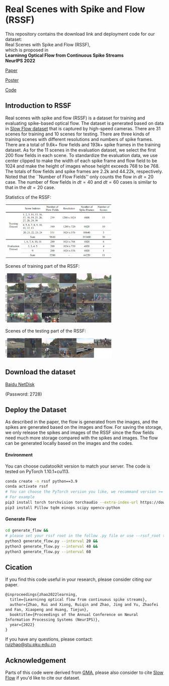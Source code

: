 # Real Scenes with Spike and Flow (RSSF)

This repository contains the download link and deployment code for our dataset:  
Real Scenes with Spike and Flow (RSSF),  
which is proposed in  
**Learninng Optical Flow from Continuous Spike Streams**  
**NeurIPS 2022**

[Paper](https://openreview.net/pdf?id=3vYkhJIty7E)

[Poster](https://neurips.cc/media/PosterPDFs/NeurIPS%202022/55189.png)

[Code](https://github.com/ruizhao26/Spike2Flow)

## Introduction to RSSF

Real scenes with spike and flow (RSSF) is a dataset for training and evaluating spike-based optical flow. The dataset is generated based on data in [Slow Flow dataset](http://www.cvlibs.net/projects/slow_flow/) that is captured by high-speed cameras. There are 31 scenes for training and 10 scenes for testing. There are three kinds of training scenes with different resolutions and numbers of spike frames. There are a total of 9.6k+ flow fields and 193k+ spike frames in the training dataset. As for the 11 scenes in the evaluation dataset, we select the first 200 flow fields in each scene. To standardize the evaluation data, we use center clipped to make the width of each spike frame and flow field to be 1024 and make the height of images whose height exceeds 768 to be 768. The totals of flow fields and spike frames are 2.2k and 44.22k, respectively. Noted that the ``Number of Flow Fields'' only counts the flow in $dt=20$ case. The number of flow fields in $dt=40$ and $dt=60$ cases is similar to that in the $dt=20$ case.

Statistics of the RSSF:

<img src="https://github.com/ruizhao26/RSSF/blob/main/figs/rssf_statistics.png" alt="rssf_statistics" style="zoom: 33%;" />

Scenes of training part of the RSSF:

<img src="https://github.com/ruizhao26/RSSF/blob/main/figs/train_scenes.png" alt="train_scenes" style="zoom:33%;" />

Scenes of the testing part of the RSSF:

<img src="https://github.com/ruizhao26/RSSF/blob/main/figs/test_scenes.png" alt="test_scenes" style="zoom:33%;" />

## Download the dataset

[Baidu NetDisk](https://pan.baidu.com/s/1teZJQasFSbabtxhXWeUnxw)

(Password: 2728)

## Deploy the Dataset

As described in the paper, the flow is generated from the images, and the spikes are generated based on the images and flow. For saving the storage, we only release the spikes and images of the RSSF since the flow fields need much more storage compared with the spikes and images. The flow can be generated locally based on the images and the codes.

#### Environment

You can choose cudatoolkit version to match your server. The code is tested on PyTorch 1.10.1+cu113.

```bash
conda create -n rssf python==3.9
conda activate rssf
# You can choose the PyTorch version you like, we recommand version >= 1.10.1
# For example
pip3 install torch torchvision torchaudio --extra-index-url https://download.pytorch.org/whl/cu116
pip3 install Pillow tqdm einops scipy opencv-python
```

#### Generate Flow

```bash
cd generate_flow &&
# please set your rssf root in the follow .py file or use --rssf_root to input the root
python3 generate_flow.py --interval 20 &&
python3 generate_flow.py --interval 40 &&
python3 generate_flow.py --interval 60
```

## Cication

If you find this code useful in your research, please consider citing our paper.

```
@inproceedings{zhao2022learning,
  title={Learninng optical flow from continuous spike streams},
  author={Zhao, Rui and Xiong, Ruiqin and Zhao, Jing and Yu, Zhaofei and Fan, Xiaopeng and Huang, Tiejun},
  booktitle={Proceedings of the Annual Conference on Neural Information Processing Systems (NeurIPS)},
  year={2022}
}
```

If you have any questions, please contact:  
ruizhao@stu.pku.edu.cn

## Acknowledgement

Parts of this code were derived from [GMA](https://github.com/zacjiang/GMA), please also consider to cite [Slow Flow](https://www.cvlibs.net/projects/slow_flow/) if you'd like to cite our dataset.